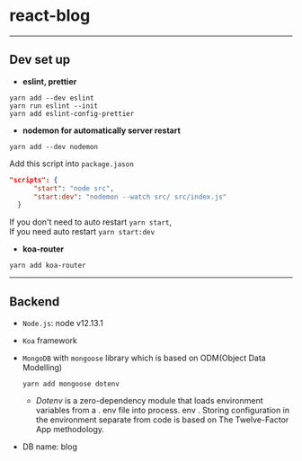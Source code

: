 # react-blog

---
## Dev set up
- **eslint, prettier**
```
yarn add --dev eslint
yarn run eslint --init
yarn add eslint-config-prettier
```

- **nodemon for automatically server restart**

`yarn add --dev nodemon`

Add this script into `package.jason`
```json
"scripts": {
      "start": "node src",
      "start:dev": "nodemon --watch src/ src/index.js"
  }

```
If you don't need to auto restart `yarn start`, <br/>
If you need auto restart `yarn start:dev`

- **koa-router**
```
yarn add koa-router  
```

---
## Backend
* `Node.js`: node v12.13.1
* `Koa` framework
* `MongoDB` with `mongoose` library which is based on ODM(Object Data Modelling)
    ```
    yarn add mongoose dotenv
    ```
    * _Dotenv_ is a zero-dependency module that loads environment variables from a . env file into process. env . Storing configuration in the environment separate from code is based on The Twelve-Factor App methodology.

* DB name: blog
